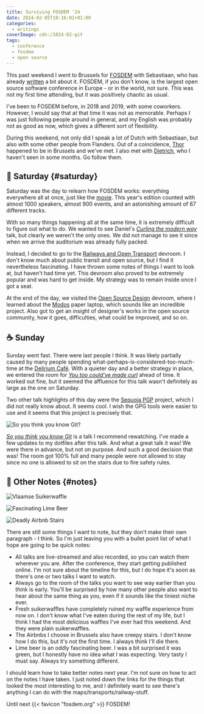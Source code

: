 ```yaml
---
title: Surviving FOSDEM '24
date: 2024-02-05T18:16:01+01:00
categories:
  - writings
coverImage: cdn:/2024-02-git
tags:
  - conference
  - fosdem
  - open source
---
```


This past weekend I went to Brussels for [FOSDEM](https://fosdem.org/) with Sebastiaan, who has already [written](https://seblog.nl/2024/02/05/2/obligatory-post-fosdem-post) a bit about it. FOSDEM, if you don't know, is the largest open source software conference in Europe - or in the world, not sure. This was not my first time attending, but it was positively chaotic as usual.

<!--more-->

I've been to FOSDEM before, in 2018 and 2019, with some coworkers. However, I would say that at that time it was not as memorable. Perhaps I was just following people around in general, and my English was probably not as good as now, which gives a different sort of flexibility.

During this weekend, not only did I speak a lot of Dutch with Sebastiaan, but also with some other people from Flanders. Out of a coincidence, [Thor](https://thorgalle.me/) happened to be in Brussels and we've met. I also met with [Dietrich](https://metafluff.com/), who I haven't seen in some months. Go follow them.

## 🚊 Saturday {#saturday}

Saturday was the day to relearn how FOSDEM works: everything everywhere all at once, just like the [movie](https://en.wikipedia.org/wiki/Everything_Everywhere_All_at_Once). This year's edition counted with almost 1000 speakers, almost 900 events, and an astonishing amount of 67 different tracks.

With so many things happening all at the same time, it is extremely difficult to figure out what to do. We wanted to see Daniel's [*Curling the modern way*](https://fosdem.org/2024/schedule/event/fosdem-2024-1909-broom-not-included-curling-the-modern-way/) talk, but clearly we weren't the only ones. We did not manage to see it since when we arrive the auditorium was already fully packed.

Instead, I decided to go to the [Railways and Open Transport](https://fosdem.org/2024/schedule/track/railways-and-open-transport/) devroom. I don't know much about public transit and open source, but I find it nevertheless fascinating. I have thrown some notes of things I want to look at, but haven't had time yet. This devroom also proved to be extremely popular and was hard to get inside. My strategy was to remain inside once I got a seat.

At the end of the day, we visited the [Open Source Design](https://fosdem.org/2024/schedule/track/open-source-design/) devroom, where I learned about the [Modos](https://www.modos.tech/) paper laptop, which sounds like an incredible project. Also got to get an insight of designer's works in the open source community, how it goes, difficulties, what could be improved, and so on.

## ☕️ Sunday

Sunday went fast. There were last people I think. It was likely partially caused by many people spending what-perhaps-is-considered-too-much-time at the [Delirium Café](https://www.deliriumvillage.com/nl/bar/delirium-cafe/). With a quieter day and a better strategy in place, we entered the room for [*You too could've made curl*](https://fosdem.org/2024/schedule/event/fosdem-2024-1931-you-too-could-have-made-curl-/) ahead of time. It worked out fine, but it seemed the affluence for this talk wasn't definitely as large as the one on Saturday.

Two other talk highlights of this day were the [Sequoia PGP](https://sequoia-pgp.org/) project, which I did not really know about. It seems cool. I wish the GPG tools were easier to use and it seems that this project is precisely that.

![So you think you know Git?](cdn:/2024-02-git)

[*So you think you know Git*](https://fosdem.org/2024/schedule/event/fosdem-2024-3611-so-you-think-you-know-git/) is a talk I recommend rewatching. I've made a few updates to my dotfiles after this talk. And what a great talk it was! We were there in advance, but not on purpose. And such a good decision that was! The room got 100% full and many people were not allowed to stay since no one is allowed to sit on the stairs due to fire safety rules.

## 🧇 Other Notes {#notes}

<div class="fg" style="grid-template-columns: repeat(3, 1fr);">

![Vlaamse Suikerwaffle](cdn:/2024-02-suikerwaffle)

![Fascinating Lime Beer](cdn:/2024-02-lime-beer)

![Deadly Airbnb Stairs](cdn:/2024-02-airbnb-stairs)

</div>

There are still some things I want to note, but they don't make their own paragraph - I think. So I'm just leaving you with a bullet point list of what I hope are going to be quick notes:

- All talks are live-streamed and also recorded, so you can watch them wherever you are. After the conference, they start getting published online. I'm not sure about the timeline for this, but I do hope it's soon as there's one or two talks I want to watch.
- Always go to the room of the talks you want to see way earlier than you think is early. You'll be surprised by how many other people also want to hear about the same thing as you, even if it sounds like the tiniest niche ever.
- Fresh suikerwaffles have completely ruined my waffle experience from now on. I don't know what I've eaten during the rest of my life, but I think I had the most delicious waffles I've ever had this weekend. And they were plain suikerwaffles.
- The Airbnbs I choose in Brussels also have creepy stairs. I don't know how I do this, but it's not the first time. I always think I'll die there.
- Lime beer is an oddly fascinating beer. I was a bit surprised it was green, but I honestly have no idea what I was expecting. Very tasty I must say. Always try something different.

I should learn how to take better notes next year. I'm not sure on how to act on the notes I have taken. I just noted down the links for the things that looked the most interesting to me, and I definitely want to see there's anything I can do with the maps/transports/railway-stuff.

Until next {{< favicon "fosdem.org" >}} FOSDEM!
